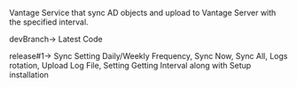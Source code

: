 Vantage Service that sync AD objects and upload to Vantage Server with the specified interval.

devBranch-> Latest Code

release#1-> Sync Setting Daily/Weekly Frequency, Sync Now, Sync All, Logs rotation, Upload Log File, Setting Getting Interval along with Setup installation
